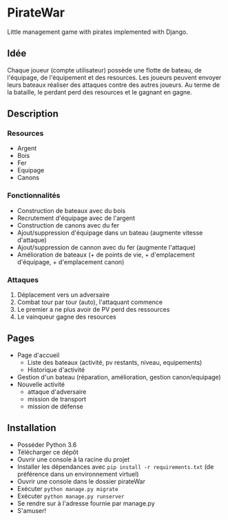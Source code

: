 # PirateWar
Little management game with pirates implemented with Django.

## Idée
Chaque joueur (compte utilisateur) possède une flotte de bateau, de l'équipage, de l'équipement et des resources.
Les joueurs peuvent envoyer leurs bateaux réaliser des attaques contre des autres joueurs. Au terme de la bataille, le perdant perd des resources et le gagnant en gagne.

## Description
### Resources
- Argent
- Bois
- Fer
- Equipage
- Canons

### Fonctionnalités
- Construction de bateaux avec du bois
- Recrutement d'équipage avec de l'argent
- Construction de canons avec du fer
- Ajout/suppression d'équipage dans un bateau (augmente vitesse d'attaque) 
- Ajout/suppression de cannon avec du fer (augmente l'attaque)
- Amélioration de bateaux (+ de points de vie, + d'emplacement d'équipage, + d'emplacement canon) 

### Attaques
1. Déplacement vers un adversaire
2. Combat tour par tour (auto), l'attaquant commence
3. Le premier a ne plus avoir de PV perd des ressources
4. Le vainqueur gagne des resources

## Pages
- Page d'accueil
    - Liste des bateaux (activité, pv restants, niveau, equipements)
    - Historique d'activité
- Gestion d'un bateau (réparation, amélioration, gestion canon/equipage)
- Nouvelle activité
    - attaque d'adversaire
    - mission de transport
    - mission de défense
    
## Installation
- Posséder Python 3.6
- Télécharger ce dépôt
- Ouvrir une console à la racine du projet
- Installer les dépendances avec `pip install -r requirements.txt` (de préférence dans un environnement virtuel)
- Ouvrir une console dans le dossier pirateWar
- Exécuter `python manage.py migrate`
- Exécuter `python manage.py runserver`
- Se rendre sur à l'adresse fournie par manage.py
- S'amuser!
